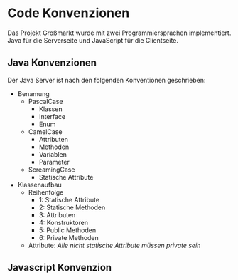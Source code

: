 # Code Konvenzionen

Das Projekt Großmarkt wurde mit zwei Programmiersprachen implementiert. Java für die Serverseite und JavaScript für die Clientseite.

## Java Konvenzionen

Der Java Server ist nach den folgenden Konventionen geschrieben:

- Benamung
  - PascalCase
    - Klassen
    - Interface
    - Enum
  - CamelCase
    - Attributen
    - Methoden
    - Variablen
    - Parameter
  - ScreamingCase
    - Statische Attribute
- Klassenaufbau
  - Reihenfolge
    - 1: Statische Attribute
    - 2: Statische Methoden
    - 3: Attributen
    - 4: Konstruktoren
    - 5: Public Methoden
    - 6: Private Methoden
  - Attribute: *Alle nicht statische Attribute müssen private sein*

## Javascript Konvenzion
